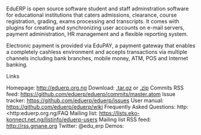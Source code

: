 EduERP is open source software student and staff adminstration software for educational institutions that caters admissions, clearance, course registration,  grading, exams processing and transcripts.   It comes with plugins for creating and synchronizing user accounts on e-mail servers, payment administration, HR management and a flexible reporting system.

Electronic payment is provided via EduPAY, a payment gateway that enables a completely cashless environment and accepts transactions via multiple channels including bank branches, mobile money, ATM, POS and Internet banking.

Links

Homepage: http://eduerp.org.ng
Download: [.tar.gz](https://github.com/eduerp/eduerp/tarball/master) or [.zip](https://github.com/eduerp/eduerp/zipball/master)
Commits RSS feed: https://github.com/eduerp/eduerp/commits/master.atom
Issue tracker: <https://github.com/eduerp/eduerp/issues>
User manual: https://github.com/eduerp/eduerp/wiki
Frequently Asked Questions: http: <http:eduerp.org.ng/FAQ
Mailing list: https://lists.eko-konnect.net.ng/listinfo/eduerp-users
Mailing list RSS feed: http://rss.gmane.org
Twitter: @edu_erp
Demos: 
